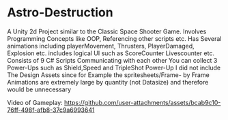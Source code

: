 # Astro-Destruction
A Unity 2d Project similar to the Classic Space Shooter Game. 
Involves Programming Concepts like OOP, Referencing other scripts etc. 
Has Several animations including playerMovement, Thrusters, PlayerDamaged, Explosion etc.
includes logical UI such as ScoreCounter Livescounter etc.
Consists of 9 C# Scripts Communicating with each other
You can collect 3 Power-Ups such as Shield,Speed and TripleShot Power-Up
I did not include The Design Assets since for Example the spritesheets/Frame- by Frame Animations are extremely large by quantity (not Datasize) and therefore would be unnecessary

Video of Gameplay:
https://github.com/user-attachments/assets/bcab9c10-76ff-498f-afb8-37c9a6993641






